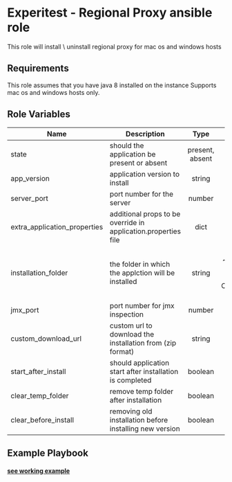 Experitest - Regional Proxy ansible role
=========

This role will install \ uninstall regional proxy for mac os and windows hosts

Requirements
------------

This role assumes that you have java 8 installed on the instance
Supports mac os and windows hosts only.

Role Variables
--------------

| Name | Description | Type | Default | Required |
|------|-------------|:----:|:-----:|:-----:|
| state | should the application be present or absent | present, absent | present | no |
| app_version | application version to install | string | 12.4.5403 | no |
| server_port | port number for the server | number | 8085 | no |
| extra_application_properties | additional props to be override in application.properties file | dict | {} | no |
| installation_folder | the folder in which the applction will be installed | string | for mac: ~/experitest/regional-proxy-version <br> for windows: C:\\Experitest\\regional-proxy-version  | no |
| jmx_port | port number for jmx inspection | number | 51239 | no |
| custom_download_url | custom url to download the installation from (zip format) | string |  | no |
| start_after_install | should application start after installation is completed | boolean | True | no |
| clear_temp_folder | remove temp folder after installation | boolean | False | no |
| clear_before_install | removing old installation before installing new version | boolean | False | no |

Example Playbook
----------------

#### [see working example](/example)
